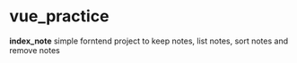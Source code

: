 # vue_practice
**index_note**
simple forntend project to keep notes, list notes, sort notes and remove notes
